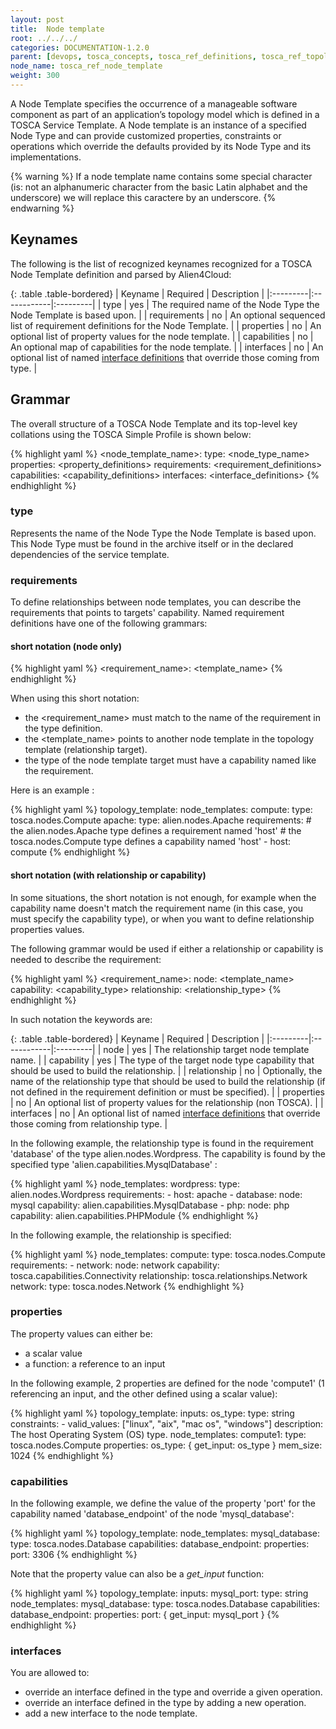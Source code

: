 ```yaml
---
layout: post
title:  Node template
root: ../../../
categories: DOCUMENTATION-1.2.0
parent: [devops, tosca_concepts, tosca_ref_definitions, tosca_ref_topology_template]
node_name: tosca_ref_node_template
weight: 300
---
```


A Node Template specifies the occurrence of a manageable software component as part of an application’s topology model which is defined in a TOSCA Service Template.  A Node template is an instance of a specified Node Type and can provide customized properties, constraints or operations which override the defaults provided by its Node Type and its implementations.

{% warning %}
If a node template name contains some special character (is: not an alphanumeric character from the basic Latin alphabet and the underscore) we will replace this caractere by an underscore.
{% endwarning %}

## Keynames

The following is the list of recognized keynames recognized for a TOSCA Node Template definition and parsed by Alien4Cloud:

{: .table .table-bordered}
| Keyname | Required | Description |
|:---------|:------------|:---------|
| type | yes | The required name of the Node Type the Node Template is based upon. |
| requirements | no | An optional sequenced list of requirement definitions for the Node Template. |
| properties | no |  An optional list of property values for the node template. |
| capabilities | no |  An optional map of capabilities for the node template. |
| interfaces | no | An optional list of named [interface definitions](#/documentation/1.2.0/devops_guide/tosca_grammar/interface_definition.html) that override those coming from type. |

## Grammar

The overall structure of a TOSCA Node Template and its top-level key collations using the TOSCA Simple Profile is shown below:

{% highlight yaml %}
<node_template_name>:
  type: <node_type_name>
  properties:
    <property_definitions>
  requirements:
    <requirement_definitions>
  capabilities:
    <capability_definitions>
  interfaces:
    <interface_definitions>
{% endhighlight %}

### type

Represents the name of the Node Type the Node Template is based upon. This Node Type must be found in the archive itself or in the declared dependencies of the service template.

### requirements

To define relationships between node templates, you can describe the requirements that points to targets' capability.
Named requirement definitions have one of the following grammars:

#### short notation (node only)

{% highlight yaml %}
<requirement_name>: <template_name>
{% endhighlight %}

When using this short notation:

- the <requirement_name> must match to the name of the requirement in the type definition.
- the <template_name> points to another node template in the topology template (relationship target).
- the type of the node template target must have a capability named like the requirement.

Here is an example :

{% highlight yaml %}
topology_template:
  node_templates:
    compute:
      type: tosca.nodes.Compute
    apache:
      type: alien.nodes.Apache
      requirements:
        # the alien.nodes.Apache type defines a requirement named 'host'
        # the tosca.nodes.Compute type defines a capability named 'host'
        - host: compute
{% endhighlight %}

#### short notation (with relationship or capability)

In some situations, the short notation is not enough, for example when the capability name doesn't match the requirement name (in this case, you must specify the capability type), or when you want to define relationship properties values.

The following grammar would be used if either a relationship or capability is needed to describe the requirement:

{% highlight yaml %}
<requirement_name>:
  node: <template_name>
  capability: <capability_type>
  relationship: <relationship_type>
{% endhighlight %}

In such notation the keywords are:

{: .table .table-bordered}
| Keyname | Required | Description |
|:---------|:------------|:---------|
| node | yes | The relationship target node template name. |
| capability | yes | The type of the target node type capability that should be used to build the relationship. |
| relationship | no |  Optionally, the name of the relationship type that should be used to build the relationship (if not defined in the requirement definition or must be specified). |
| properties | no |  An optional list of property values for the relationship (non TOSCA). |
| interfaces | no |  An optional list of named [interface definitions](#/documentation/1.2.0/devops_guide/tosca_grammar/interface_definition.html) that override those coming from relationship type. |

In the following example, the relationship type is found in the requirement 'database' of the type alien.nodes.Wordpress. The capability is found by the specified type 'alien.capabilities.MysqlDatabase' :

{% highlight yaml %}
node_templates:
  wordpress:
    type: alien.nodes.Wordpress
    requirements:
      - host: apache
      - database:
          node: mysql
          capability: alien.capabilities.MysqlDatabase
      - php:
          node: php
          capability: alien.capabilities.PHPModule
{% endhighlight %}

In the following example, the relationship is specified:

{% highlight yaml %}
node_templates:
  compute:
    type: tosca.nodes.Compute
    requirements:
      - network:
          node: network
          capability: tosca.capabilities.Connectivity
          relationship: tosca.relationships.Network
  network:
    type: tosca.nodes.Network
{% endhighlight %}

### properties

The property values can either be:

- a scalar value
- a function: a reference to an input

In the following example, 2 properties are defined for the node 'compute1' (1 referencing an input, and the other defined using a scalar value):

{% highlight yaml %}
topology_template:
  inputs:
    os_type:
      type: string
      constraints:
        - valid_values: ["linux", "aix", "mac os", "windows"]
      description: The host Operating System (OS) type.
  node_templates:
    compute1:
      type: tosca.nodes.Compute
      properties:
        os_type: { get_input: os_type }
        mem_size: 1024
{% endhighlight %}

### capabilities

In the following example, we define the value of the property 'port' for the capability named 'database_endpoint' of the node 'mysql_database':

{% highlight yaml %}
topology_template:
  node_templates:
    mysql_database:
      type: tosca.nodes.Database
      capabilities:
        database_endpoint:
          properties:
            port: 3306
{% endhighlight %}

Note that the property value can also be a *get_input* function:

{% highlight yaml %}
topology_template:
  inputs:
    mysql_port:
      type: string
  node_templates:
    mysql_database:
      type: tosca.nodes.Database
      capabilities:
        database_endpoint:
          properties:
            port: { get_input: mysql_port }
{% endhighlight %}

### interfaces

You are allowed to:

- override an interface defined in the type and override a given operation.
- override an interface defined in the type by adding a new operation.
- add a new interface to the node template.
